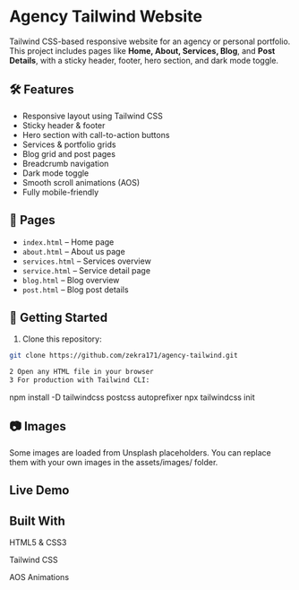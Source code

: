 # Agency Tailwind Website

Tailwind CSS-based responsive website for an agency or personal portfolio.  
This project includes pages like **Home, About, Services, Blog**, and **Post Details**, with a sticky header, footer, hero section, and dark mode toggle.

## 🛠 Features

- Responsive layout using Tailwind CSS
- Sticky header & footer
- Hero section with call-to-action buttons
- Services & portfolio grids
- Blog grid and post pages
- Breadcrumb navigation
- Dark mode toggle
- Smooth scroll animations (AOS)
- Fully mobile-friendly

## 📂 Pages

- `index.html` – Home page  
- `about.html` – About us page  
- `services.html` – Services overview  
- `service.html` – Service detail page  
- `blog.html` – Blog overview  
- `post.html` – Blog post details  

## 🚀 Getting Started

1. Clone this repository:
```bash
git clone https://github.com/zekra171/agency-tailwind.git

2 Open any HTML file in your browser
3 For production with Tailwind CLI:
```
npm install -D tailwindcss postcss autoprefixer
npx tailwindcss init

📷 Images
---
Some images are loaded from Unsplash placeholders. You can replace them with your own images in the assets/images/ folder.

Live Demo
---


Built With
---
HTML5 & CSS3

Tailwind CSS

AOS Animations

